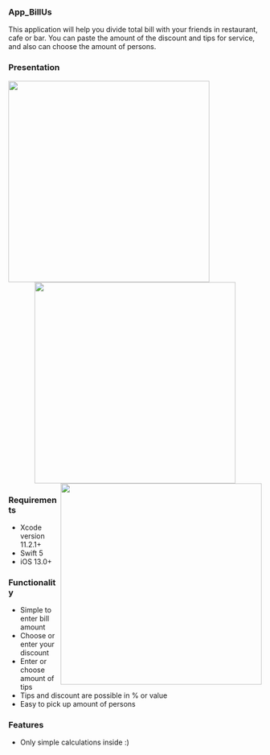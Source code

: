 ### App_BillUs
This application will help you divide total bill with your friends in restaurant, cafe or bar. You can paste the amount of the discount and tips for service, and also can choose the amount of persons.


### Presentation
<p align="center">
    <img src="https://github.com/v-denis/App_BillUs/tree/master/gifs/billus_gif1.gif" height="400" align="left">
    <img height="400" src="/gifs/billus_gif2.gif">
    <img src="https://github.com/v-denis/App_BillUs/tree/master/gifs/billus_gif3.gif" height="400" align="right">
</p> 




### Requirements
- Xcode version 11.2.1+
- Swift 5
- iOS 13.0+

### Functionality
- Simple to enter bill amount
- Choose or enter your discount
- Enter or choose amount of tips
- Tips and discount are possible in % or value
- Easy to pick up amount of persons

### Features
- Only simple calculations inside :)


